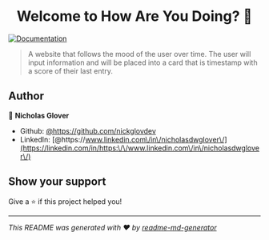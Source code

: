 <h1 align="center">Welcome to How Are You Doing? 👋</h1>
<p>
  <a href="https://docs.google.com/document/d/1kj9QDprdtgrP3cLzCtfEy17kbuAkHZzy53aXPWAVM0s/edit?usp=sharing" target="_blank">
    <img alt="Documentation" src="https://img.shields.io/badge/documentation-yes-brightgreen.svg" />
  </a>
</p>

> A website that follows the mood of the user over time. The user will input information and will be placed into a card that is timestamp with a score of their last entry.

## Author

👤 **Nicholas Glover**

* Github: [@https:\/\/github.com\/nickglovdev](https://github.com/https:\/\/github.com\/nickglovdev)
* LinkedIn: [@https:\/\/www.linkedin.com\/in\/nicholasdwglover\/](https://linkedin.com/in/https:\/\/www.linkedin.com\/in\/nicholasdwglover\/)

## Show your support

Give a ⭐️ if this project helped you!

***
_This README was generated with ❤️ by [readme-md-generator](https://github.com/kefranabg/readme-md-generator)_